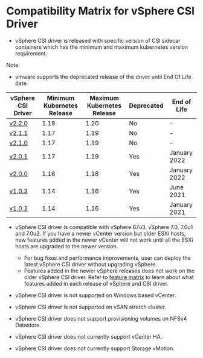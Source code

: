 # Compatibility Matrix for vSphere CSI Driver

- vSphere CSI driver is released with specific version of CSI sidecar containers which has the minimum and maximum kubernetes version requirement.

Note:

- vmware supports the deprecated release of the driver until End Of Life date.

| vSphere CSI Driver | Minimum Kubernetes Release | Maximum Kubernetes Release            | Deprecated | End of Life  |
|--------------------|----------------------------|---------------------------------------| -----------|--------------|
| [v2.2.0](./releases/v2.2.0.md)             | 1.18                    | 1.20       | No         | -            |
| [v2.1.1](./releases/v2.1.1.md)             | 1.17                    | 1.19       | No         | -            |
| [v2.1.0](./releases/v2.1.0.md)             | 1.17                    | 1.19       | No         | -            |
| [v2.0.1](./releases/v2.0.1.md)             | 1.17                    | 1.19       | Yes        | January 2022 |
| [v2.0.0](./releases/v2.0.0.md)             | 1.16                    | 1.18       | Yes        | January 2022 |
| [v1.0.3](./releases/v1.0.3.md)             | 1.14                    | 1.16       | Yes        | June 2021    |
| [v1.0.2](./releases/v1.0.2.md)             | 1.14                    | 1.16       | Yes        | January 2021 |

- vSphere CSI driver is compatible with vSphere 67u3, vSphere 7.0, 7.0u1 and 7.0u2. If you have a newer vCenter version but older ESXi hosts, new features added in the newer vCenter will not work until all the ESXi hosts are upgraded to the newer version.
  - For bug fixes and performance improvements, user can deploy the latest vSphere CSI driver without upgrading vSphere.
  - Features added in the newer vSphere releases does not work on the older vSphere CSI driver. Refer to [feature matrix](supported_features_matrix.md) to learn about what features added in each release of vSphere and CSI driver.

- vSphere CSI driver is not supported on Windows based vCenter.
- vSphere CSI driver is not supported on vSAN stretch cluster.
- vSphere CSI driver does not support provisioning volumes on NFSv4 Datastore.
- vSphere CSI driver does not currently support vCenter HA.
- vSphere CSI driver does not currently support Storage vMotion.
